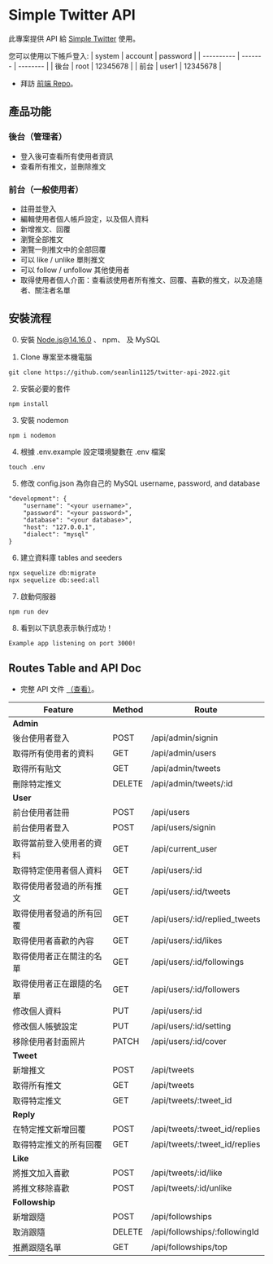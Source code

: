 # Simple Twitter API
此專案提供 API 給 [Simple Twitter](https://gino-hsu.github.io/simple-twitter/) 使用。

您可以使用以下帳戶登入:
| system     | account | password |
| ---------- | ------- | -------- |
| 後台       | root    | 12345678 |
| 前台       | user1   | 12345678 |

- 拜訪 [ 前端 Repo](https://github.com/Gino-Hsu/simple-twitter)。

## 產品功能

### 後台（管理者）
- 登入後可查看所有使用者資訊
- 查看所有推文，並刪除推文

### 前台（一般使用者）
- 註冊並登入
- 編輯使用者個人帳戶設定，以及個人資料
- 新增推文、回覆
- 瀏覽全部推文
- 瀏覽一則推文中的全部回覆
- 可以 like / unlike 單則推文
- 可以 follow / unfollow 其他使用者
- 取得使用者個人介面：查看該使用者所有推文、回覆、喜歡的推文，以及追隨者、關注者名單 

## 安裝流程

0. 安裝 Node.js@14.16.0 、 npm、 及 MySQL

1. Clone 專案至本機電腦

```
git clone https://github.com/seanlin1125/twitter-api-2022.git
```

2. 安裝必要的套件

```
npm install
```

3. 安裝 nodemon 

```
npm i nodemon
```

4. 根據 .env.example 設定環境變數在 .env 檔案 

```
touch .env
```

5. 修改 config.json 為你自己的 MySQL username, password, and database

```
"development": {
    "username": "<your username>",
    "password": "<your password>",
    "database": "<your database>",
    "host": "127.0.0.1",
    "dialect": "mysql"
}
```

6. 建立資料庫 tables and seeders 

```
npx sequelize db:migrate
npx sequelize db:seed:all
```

7. 啟動伺服器

```
npm run dev
```

8. 看到以下訊息表示執行成功！

```
Example app listening on port 3000!
```

## Routes Table and API Doc
- 完整 API 文件 [（查看）](https://www.notion.so/API-97143e51c9b942e581c492980639f125)。
 
| Feature                       | Method | Route                                          |
| ----------------------------- | ------ | ---------------------------------------------- |
| **Admin**                     |        |                                                |
| 後台使用者登入                  | POST   | /api/admin/signin                              |
| 取得所有使用者的資料             | GET    | /api/admin/users                               |
| 取得所有貼文                    | GET    | /api/admin/tweets                              |
| 刪除特定推文                    | DELETE | /api/admin/tweets/:id                          |
| **User**                      |        |                                                |
| 前台使用者註冊                  | POST   | /api/users                                     |
| 前台使用者登入                  | POST   | /api/users/signin                              |
| 取得當前登入使用者的資料          | GET    | /api/current_user                              |
| 取得特定使用者個人資料            | GET    | /api/users/:id                                 |
| 取得使用者發過的所有推文          | GET    | /api/users/:id/tweets                          |
| 取得使用者發過的所有回覆          | GET    | /api/users/:id/replied_tweets                  |
| 取得使用者喜歡的內容             | GET    | /api/users/:id/likes                            |
| 取得使用者正在關注的名單          | GET    | /api/users/:id/followings                       |
| 取得使用者正在跟隨的名單          | GET    | /api/users/:id/followers                        |
| 修改個人資料                    | PUT    | /api/users/:id                                  |
| 修改個人帳號設定                 | PUT    | /api/users/:id/setting                          |
| 移除使用者封面照片               | PATCH  | /api/users/:id/cover                            |
| **Tweet**                     |        |                                                 |
| 新增推文                       | POST   | /api/tweets                                     |
| 取得所有推文                    | GET    | /api/tweets                                     |
| 取得特定推文                    | GET    | /api/tweets/:tweet_id                                 |
| **Reply**                     |        |                                                 |
| 在特定推文新增回覆               | POST   | /api/tweets/:tweet_id/replies                   |
| 取得特定推文的所有回覆            | GET    | /api/tweets/:tweet_id/replies                   |
| **Like**                      |        |                                                 |
| 將推文加入喜歡                  | POST   | /api/tweets/:id/like                            |
| 將推文移除喜歡                  | POST   | /api/tweets/:id/unlike                          |
| **Followship**                |        |                                                 |
| 新增跟隨                       | POST   | /api/followships                                 |
| 取消跟隨                       | DELETE | /api/followships/:followingId                    |
| 推薦跟隨名單                    | GET    | /api/followships/top                             |
